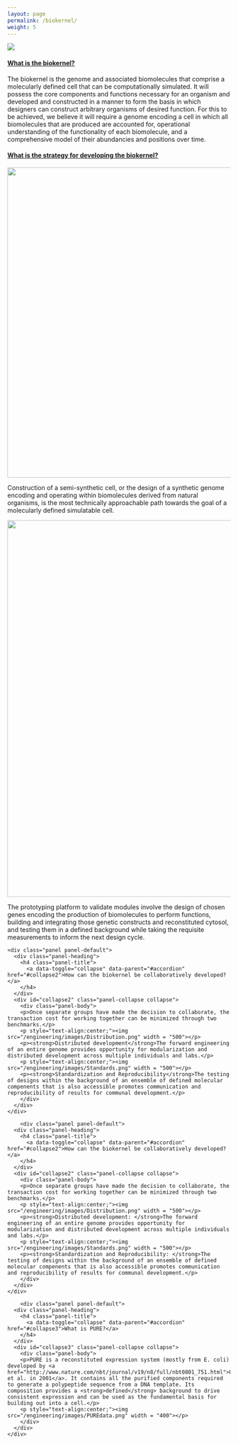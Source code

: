 ```yaml
---
layout: page
permalink: /biokernel/
weight: 5
---
```


<html>
<head>
  <meta name="viewport" content="width=device-width, initial-scale=1">
  <link rel="stylesheet" href="https://maxcdn.bootstrapcdn.com/bootstrap/3.3.7/css/bootstrap.min.css">
  <script src="https://ajax.googleapis.com/ajax/libs/jquery/3.2.1/jquery.min.js"></script>
  <script src="https://maxcdn.bootstrapcdn.com/bootstrap/3.3.7/js/bootstrap.min.js"></script>
</head>
<body>

<img src="/engineering/images/Biokernel.png">

<div class="container">

  <div class="panel-group" id="accordion">
    <div class="panel panel-default">
      <div class="panel-heading">
        <h4 class="panel-title">
          <a data-toggle="collapse" data-parent="#accordion" href="#collapse1">What is the biokernel?</a>
        </h4>
      </div>
      <div id="collapse1" class="panel-collapse collapse">
        <div class="panel-body">The biokernel is the genome and associated biomolecules that comprise a molecularly defined cell that can be computationally simulated. It will possess the core components and functions necessary for an organism and developed and constructed in a manner to form the basis in which designers can construct arbitrary organisms of desired function.
For this to be achieved, we believe it will require a genome encoding a cell in which all biomolecules that are produced are accounted for, operational understanding of the functionality of each biomolecule, and a comprehensive model of their abundancies and positions over time.</div>
      </div>
    </div>
	
	
   <div class="panel panel-default">
      <div class="panel-heading">
        <h4 class="panel-title">
          <a data-toggle="collapse" data-parent="#accordion" href="#collapse3">What is the strategy for developing the biokernel?</a>
        </h4>
      </div>
      <div id="collapse3" class="panel-collapse collapse">
        <div class="panel-body">
				<p style="text-align:center;"><img src="/engineering/images/Approach.png" width = "700"></p>
				<p> Construction of a semi-synthetic cell, or the design of a synthetic genome encoding and operating within biomolecules derived from natural organisms, is the most technically approachable path towards the goal of a molecularly defined simulatable cell. </p>
				<p style="text-align:center;"><img src="/engineering/images/in vitro.png" width = "850"></p>
				<p> The prototyping platform to validate modules involve the design of chosen genes encoding the production of biomolecules to perform functions, building and integrating those genetic constructs and reconstituted cytosol, and testing them in a defined background while taking the requisite measurements to inform the next design cycle. </p>	
		</div>
      </div>
    </div>
	
    <div class="panel panel-default">
      <div class="panel-heading">
        <h4 class="panel-title">
          <a data-toggle="collapse" data-parent="#accordion" href="#collapse2">How can the biokernel be collaboratively developed?</a>
        </h4>
      </div>
      <div id="collapse2" class="panel-collapse collapse">
        <div class="panel-body">
		<p>Once separate groups have made the decision to collaborate, the transaction cost for working together can be minimized through two benchmarks.</p>
		<p style="text-align:center;"><img src="/engineering/images/Distribution.png" width = "500"></p>
		<p><strong>Distributed development</strong>The forward engineering of an entire genome provides opportunity for modularization and distributed development across multiple individuals and labs.</p>
		<p style="text-align:center;"><img src="/engineering/images/Standards.png" width = "500"></p>
		<p><strong>Standardization and Reproducibility</strong>The testing of designs within the background of an ensemble of defined molecular compenents that is also accessible promotes communication and reproducibility of results for communal development.</p>
		</div>
      </div>
    </div>
	
	    <div class="panel panel-default">
      <div class="panel-heading">
        <h4 class="panel-title">
          <a data-toggle="collapse" data-parent="#accordion" href="#collapse2">How can the biokernel be collaboratively developed?</a>
        </h4>
      </div>
      <div id="collapse2" class="panel-collapse collapse">
        <div class="panel-body">
		<p>Once separate groups have made the decision to collaborate, the transaction cost for working together can be minimized through two benchmarks.</p>
		<p style="text-align:center;"><img src="/engineering/images/Distribution.png" width = "500"></p>
		<p><strong>Distributed development: </strong>The forward engineering of an entire genome provides opportunity for modularization and distributed development across multiple individuals and labs.</p>
		<p style="text-align:center;"><img src="/engineering/images/Standards.png" width = "500"></p>
		<p><strong>Standardization and Reproducibility: </strong>The testing of designs within the background of an ensemble of defined molecular compenents that is also accessible promotes communication and reproducibility of results for communal development.</p>
		</div>
      </div>
    </div>
	
	    <div class="panel panel-default">
      <div class="panel-heading">
        <h4 class="panel-title">
          <a data-toggle="collapse" data-parent="#accordion" href="#collapse3">What is PURE?</a>
        </h4>
      </div>
      <div id="collapse3" class="panel-collapse collapse">
        <div class="panel-body">
		<p>PURE is a reconstituted expression system (mostly from E. coli) developed by <a href="http://www.nature.com/nbt/journal/v19/n8/full/nbt0801_751.html">Ueda et al. in 2001</a>. It contains all the purified components required to generate a polypeptide sequence from a DNA template. Its composition provides a <strong>defined</strong> background to drive consistent expression and can be used as the fundamental basis for building out into a cell.</p>
		<p style="text-align:center;"><img src="/engineering/images/PUREdata.png" width = "400"></p>
		</div>
      </div>
    </div>

	
	
	
	
  </div> 
</div>
    
</body>
</html>
